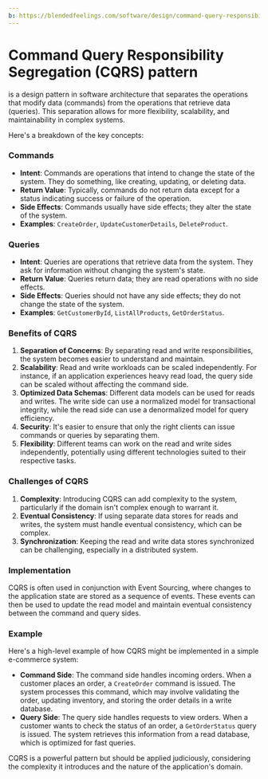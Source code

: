 ```yaml
---
b: https://blendedfeelings.com/software/design/command-query-responsibility-segregation.md
---
```


# Command Query Responsibility Segregation (CQRS) pattern
is a design pattern in software architecture that separates the operations that modify data (commands) from the operations that retrieve data (queries). This separation allows for more flexibility, scalability, and maintainability in complex systems.

Here's a breakdown of the key concepts:

### Commands
- **Intent**: Commands are operations that intend to change the state of the system. They do something, like creating, updating, or deleting data.
- **Return Value**: Typically, commands do not return data except for a status indicating success or failure of the operation.
- **Side Effects**: Commands usually have side effects; they alter the state of the system.
- **Examples**: `CreateOrder`, `UpdateCustomerDetails`, `DeleteProduct`.

### Queries
- **Intent**: Queries are operations that retrieve data from the system. They ask for information without changing the system's state.
- **Return Value**: Queries return data; they are read operations with no side effects.
- **Side Effects**: Queries should not have any side effects; they do not change the state of the system.
- **Examples**: `GetCustomerById`, `ListAllProducts`, `GetOrderStatus`.

### Benefits of CQRS
1. **Separation of Concerns**: By separating read and write responsibilities, the system becomes easier to understand and maintain.
2. **Scalability**: Read and write workloads can be scaled independently. For instance, if an application experiences heavy read load, the query side can be scaled without affecting the command side.
3. **Optimized Data Schemas**: Different data models can be used for reads and writes. The write side can use a normalized model for transactional integrity, while the read side can use a denormalized model for query efficiency.
4. **Security**: It's easier to ensure that only the right clients can issue commands or queries by separating them.
5. **Flexibility**: Different teams can work on the read and write sides independently, potentially using different technologies suited to their respective tasks.

### Challenges of CQRS
1. **Complexity**: Introducing CQRS can add complexity to the system, particularly if the domain isn't complex enough to warrant it.
2. **Eventual Consistency**: If using separate data stores for reads and writes, the system must handle eventual consistency, which can be complex.
3. **Synchronization**: Keeping the read and write data stores synchronized can be challenging, especially in a distributed system.

### Implementation
CQRS is often used in conjunction with Event Sourcing, where changes to the application state are stored as a sequence of events. These events can then be used to update the read model and maintain eventual consistency between the command and query sides.

### Example
Here's a high-level example of how CQRS might be implemented in a simple e-commerce system:

- **Command Side**: The command side handles incoming orders. When a customer places an order, a `CreateOrder` command is issued. The system processes this command, which may involve validating the order, updating inventory, and storing the order details in a write database.
- **Query Side**: The query side handles requests to view orders. When a customer wants to check the status of an order, a `GetOrderStatus` query is issued. The system retrieves this information from a read database, which is optimized for fast queries.

CQRS is a powerful pattern but should be applied judiciously, considering the complexity it introduces and the nature of the application's domain.